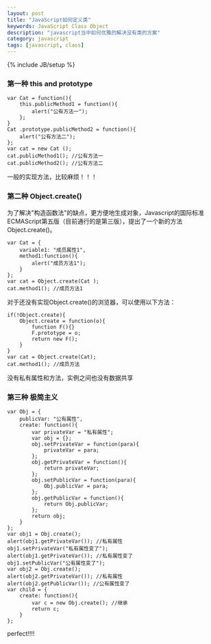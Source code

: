 ```yaml
---
layout: post
title: "JavaScript如何定义类"
keywords: JavaScript Class Object
description: "javascript当中如何优雅的解决没有类的方案"
category: javascript
tags: [javascript, class]
---
```

{% include JB/setup %}

### 第一种 this and prototype


    var Cat = function(){
        this.publicMethod1 = function(){
            alert("公有方法一");
        };
    }
    Cat .prototype.publicMethod2 = function(){
        alert("公有方法二");
    };
    var cat = new Cat ();
    cat.publicMethod1(); //公有方法一
    cat.publicMethod2(); //公有方法二


<!-- more -->

一般的实现方法，比较麻烦！！！

### 第二种 Object.create()

为了解决"构造函数法"的缺点，更方便地生成对象，Javascript的国际标准ECMAScript第五版（目前通行的是第三版），提出了一个新的方法Object.create()。


    var Cat = {
        variable1: "成员属性1",
        method1:function(){
            alert("成员方法1");
        }
    };
    var cat = Object.create(Cat );
    cat.method1(); //成员方法1


对于还没有实现Object.create()的浏览器，可以使用以下方法：


    if(!Object.create){
        Object.create = function(o){
            function F(){}
            F.prototype = o;
            return new F();
        }    
    }
    var cat = Object.create(Cat);
    cat.method1(); //成员方法


没有私有属性和方法，实例之间也没有数据共享

### 第三种 极简主义


    var Obj = {
        publicVar: "公有属性",
        create: function(){
            var privateVar = "私有属性";
            var obj = {};
            obj.setPrivateVar = function(para){
                privateVar = para;
            };
            obj.getPrivateVar = function(){
                return privateVar;
            };
            obj.setPublicVar = function(para){
                Obj.publicVar = para;
            };
            obj.getPublicVar = function(){
                return Obj.publicVar;
            };
            return obj;
        }
    };
    var obj1 = Obj.create();
    alert(obj1.getPrivateVar()); //私有属性
    obj1.setPrivateVar("私有属性变了");
    alert(obj1.getPrivateVar()); //私有属性变了
    obj1.setPublicVar("公有属性变了");
    var obj2 = Obj.create();
    alert(obj2.getPrivateVar()); //私有属性
    alert(obj2.getPublicVar()); //公有属性变了
    var child = {
        create: function(){
            var c = new Obj.create(); //继承
            return c;
        }
    };


perfect!!!!